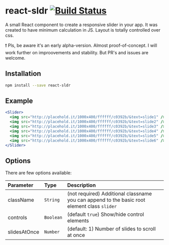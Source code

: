 # react-sldr [![Build Status](https://travis-ci.org/RomiC/react-sldr.svg?branch=master)](https://travis-ci.org/RomiC/react-sldr)

A small React component to create a responsive slider in your app. 
It was created to have minimum calculation in JS. Layout is totally
controlled over css.

:exclamation: Pls, be aware it's an early alpha-version.
Almost proof-of-concept. I will work further on improovements
and stability. But PR's and issues are welcome.

## Installation

```bash
npm install --save react-sldr
```

## Example

```jsx
<Slider>
  <img src="http://placehold.it/1000x400/ffffff/c0392b/&text=slide1" />
  <img src="http://placehold.it/1000x400/ffffff/c0392b/&text=slide2" />
  <img src="http://placehold.it/1000x400/ffffff/c0392b/&text=slide3" />
  <img src="http://placehold.it/1000x400/ffffff/c0392b/&text=slide4" />
  <img src="http://placehold.it/1000x400/ffffff/c0392b/&text=slide5" />
  <img src="http://placehold.it/1000x400/ffffff/c0392b/&text=slide6" />
</Slider>
```

## Options

There are few options available:

| Parameter | Type | Description |
|:---|:---|:---|
| className | `String` | (not required) Additional classname you can append to the basic root element class `slider` |
| controls | `Boolean` | (default `true`) Show/hide control elements |
| slidesAtOnce | `Number` | (default: 1) Number of slides to scroll at once |